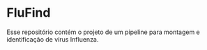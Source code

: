 # FluFind
Esse repositório contém o projeto de um pipeline para montagem e identificação de vírus Influenza.
